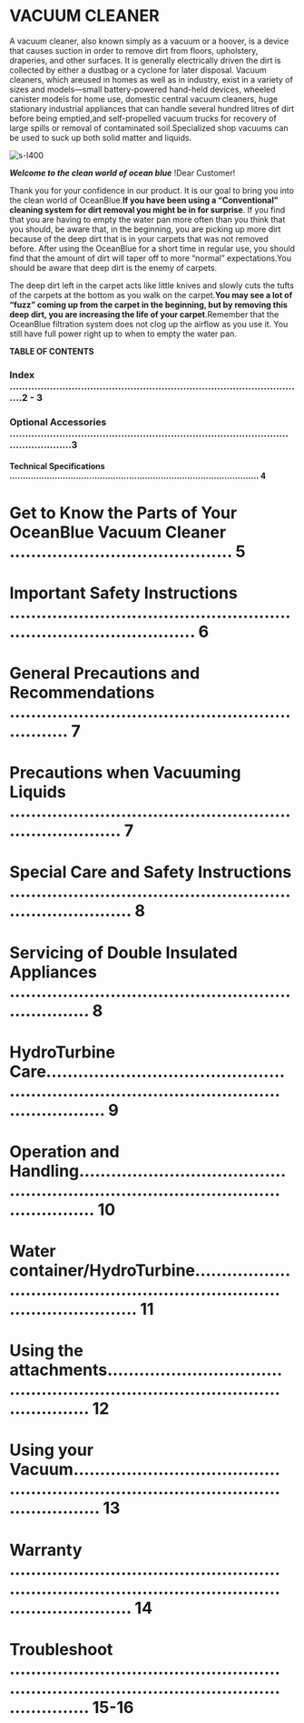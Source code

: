 # VACUUM CLEANER
A vacuum cleaner, also known simply as a vacuum or a hoover, is a device that causes suction in order to remove dirt from floors, upholstery, draperies, and other surfaces. It is generally electrically driven the dirt is collected by either a dustbag or a cyclone for later disposal. Vacuum cleaners, which areused in homes as well as in industry, exist in a variety of sizes and models—small battery-powered hand-held devices, wheeled canister models for home use, domestic central vacuum cleaners, huge stationary industrial appliances that can handle several hundred litres of dirt before being emptied,and self-propelled vacuum trucks for recovery of large spills or removal of contaminated soil.Specialized shop vacuums can be used to suck up both solid matter and liquids.

![s-l400](https://github.com/Subashinisubburaj/Vacuum-cleaner1/assets/143898301/a2eea790-1a53-4f5d-8172-70f064a811e2)

***Welcome to the clean world of ocean blue*** !Dear Customer!

Thank you for your confidence in our product. It is our goal to bring you into the clean world of OceanBlue.**If you have been using a “Conventional” cleaning system for dirt removal you might be in for surprise**.
If you find that you are having to empty the water pan more often than you think that you should, be aware that, in the beginning, you are picking up more dirt because of the deep dirt that is in your carpets that was not removed before. After using the OceanBlue for a short time in regular use, you should find that the amount of dirt will taper off to more “normal” expectations.You should be aware that deep dirt is the enemy of carpets.

The deep dirt left in the carpet acts like little knives and slowly cuts the tufts of the carpets at the bottom as you walk on the carpet.**You may see a lot of “fuzz” coming up from the carpet in the beginning, but by removing this deep dirt, you are increasing the life of your carpet**.Remember that the OceanBlue filtration system does not clog up the airflow as you use it. You still have full power right up to when to empty the water pan.

**TABLE OF CONTENTS**

### Index ................................................................................................2 - 3
### Optional Accessories   ………………………………………………………………………………………………..3
#### Technical Specifications .............................................................................................. 4
# Get to Know the Parts of Your OceanBlue Vacuum Cleaner .......................................... 5
# Important Safety Instructions ........................................................................................ 6
# General Precautions and Recommendations ................................................................ 7
# Precautions when Vacuuming Liquids .......................................................................... 7
# Special Care and Safety Instructions ............................................................................ 8
# Servicing of Double Insulated Appliances .................................................................... 8
# HydroTurbine Care…………………………………………………………………………………………………… 9
# Operation and Handling……………………………………………………………………………………………. 10
# Water container/HydroTurbine………………………………………………………………………………… 11
# Using the attachments…………………………………………………………………………………...... 12
# Using your Vacuum…………………………………………………………………………………………….. 13
# Warranty …………………………………………………………………………………………………………….. 14
# Troubleshoot ……………………………………………………………………………………………………… 15-16
